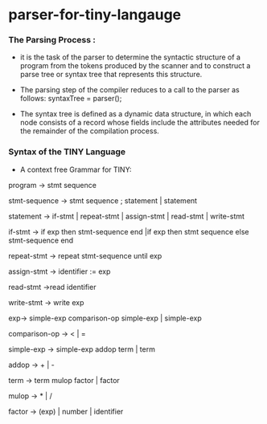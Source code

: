 # parser-for-tiny-langauge
### The Parsing Process :
- it is the task of the parser to determine the syntactic
structure of a program from the tokens produced by
the scanner and to construct a parse tree or syntax
tree that represents this structure.
- The parsing step of the compiler reduces to a call to
the parser as follows:
syntaxTree = parser();

- The syntax tree is defined as a dynamic data structure,
in which each node consists of a record whose fields
include the attributes needed for the remainder of the
compilation process.

### Syntax of the TINY Language

- A context free Grammar for TINY:

program -> stmt sequence

stmt-sequence -> stmt sequence ; statement | statement

statement -> if-stmt | repeat-stmt | assign-stmt | read-stmt | write-stmt

if-stmt -> if exp then stmt-sequence end |if exp then stmt sequence else stmt-sequence end

repeat-stmt -> repeat stmt-sequence until exp

assign-stmt -> identifier := exp

read-stmt ->read identifier

write-stmt -> write exp

exp-> simple-exp comparison-op simple-exp | simple-exp

comparison-op ->  < | = 
 
simple-exp -> simple-exp addop term | term

addop -> + | -

term -> term mulop factor | factor

mulop -> * | /

factor -> (exp) | number | identifier
